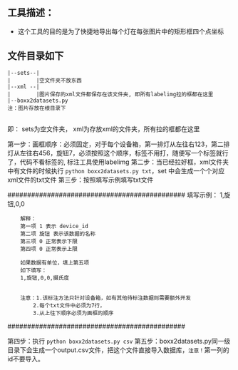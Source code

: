 ## 工具描述：
- 这个工具的目的是为了快捷地导出每个灯在每张图片中的矩形框四个点坐标
## 文件目录如下
```
|--sets--|
|        |空文件夹不放东西
|--xml --|
|        |图片保存的xml文件都保存在该文件夹, 即所有labelimg拉的框都在这里
|--boxx2datasets.py
注：图片存放在根目录下
```
## 

即：
sets为空文件夹，
xml为存放xml的文件夹，所有拉的框都在这里



第一步：画框顺序：必须固定，对于每个设备箱，第一排灯从左往右123，第二排灯从左往右456，旋钮7，必须按照这个顺序，标签不用打，随便写一个标签就行了，代码不看标签的, 标注工具使用labelimg
第二步：当已经拉好框，xml文件夹中有文件的时候执行 `python boxx2datasets.py txt`，set 中会生成一个个对应xml文件的txt文件
第三步：按照填写示例填写txt文件

#############################################
    填写示例：
        1,旋钮,0,0

        解释：
        第一项 1 表示 device_id
        第二项 旋钮 表示该数据的名称
        第三项 0 正常表示下限
        第四项 0 正常表示上限

        如果数据有单位，填上第五项
        如下填写：
        1,旋钮,0,0,摄氏度


        注意：1.该标注方法只针对设备箱，如有其他待标注数据则需要额外开发
            2.每个txt文件中必须为7行，
            3.从上往下顺序必须为画框的顺序
#############################################

第四步：执行 `python boxx2datasets.py csv`
第五步：boxx2datasets.py同一级目录下会生成一个output.csv文件，把这个文件直接导入数据库，`注意！`第一列的id不要导入。
